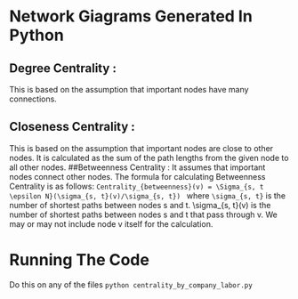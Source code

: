 # Network Giagrams Generated In Python
## Degree Centrality :
This is based on the assumption that important nodes have many connections.
## Closeness Centrality :
This is based on the assumption that important nodes are close to other nodes. It is calculated as the sum of the path lengths from the given node to all other nodes.
##Betweenness Centrality :
It assumes that important nodes connect other nodes. The formula for calculating Betweenness Centrality is as follows:
```Centrality_{betweenness}(v) = \Sigma_{s, t \epsilon N}(\sigma_{s, t}(v)/\sigma_{s, t}) ```
where `\sigma_{s, t}` is the number of shortest paths between nodes s and t. \sigma_{s, t}(v) is the number of shortest paths between nodes s and t that pass through v.
We may or may not include node v itself for the calculation.
# Running The Code
Do this on any of the files
```python centrality_by_company_labor.py```

